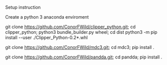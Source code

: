 Setup instruction

Create a python 3 anaconda enviroment

git clone https://github.com/ConorFWild/clipper_python.git; cd clipper_python; python3 bundle_builder.py wheel; cd dist python3 -m pip install --user ./Clipper_Python-0.2*.whl

git clone https://github.com/ConorFWild/mdc3.git; cd mdc3; pip install .

git clone https://github.com/ConorFWild/pandda.git; cd pandda; pip install .
